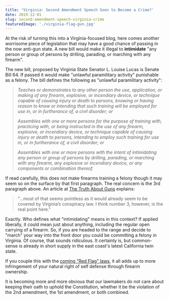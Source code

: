 ```yaml
---
title: 'Virginia: Second Amendment Speech Soon to Become a Crime?'
date: 2019-12-01
slug: second-amendment-speech-virginia-crime
featuredImage: './virginia-flag-gun.jpg'
---
```


At the risk of turning this into a Virginia-focused blog, here comes another worrisome piece of legislation that may have a good chance of passing in the now anti-gun state. A new bill would make it illegal to **intimidate** "any person or group of persons by drilling, parading, or marching with any firearm".

The new bill, proposed by Virginia State Senator L. Louise Lucas is Senate Bill 64. If passed it would make "unlawful paramilitary activity" punishable as a felony. The bill defines the following as "unlawful paramilitary activity":

> _Teaches or demonstrates to any other person the use, application, or making of any firearm,
> explosive, or incendiary device, or technique capable of causing injury or death to persons,
> knowing or having reason to know or intending that such training will be employed for use in, or
> in furtherance of, a civil disorder; or_
>
> _Assembles with one or more persons for the purpose of training with, practicing with, or being
> instructed in the use of any firearm, explosive, or incendiary device, or technique capable of
> causing injury or death to persons, intending to employ such training for use in, or in
> furtherance of, a civil disorder; or_
>
> _Assembles with one or more persons with the intent of intimidating any person or group of persons
> by drilling, parading, or marching with any firearm, any explosive or incendiary device, or any
> components or combination thereof._

If read carefully, this does not make firearms training a felony though it may seem so on the surface by that first paragraph. The real concern is the 3rd paragraph above. An article at [The Truth About Guns](https://www.thetruthaboutguns.com/virginia-moves-to-criminalize-second-amendment-speech/) explains:

> "...most of that seems pointless as it would
> already seem to be covered by Virginia’s conspiracy
> law. I think number 3, however, is the real point here."

Exactly. Who defines what "intimidating" means in this context? If applied liberally, it could mean just about anything, including the regular open carrying of a firearm. So, if you are headed to the range and decide to "march" your way into the front door you could be committing a felony in Virginia. Of course, that sounds ridiculous. It certainly is, but common-sense is already in short supply in the east coast's latest California twin state.

If you couple this with the [coming "Red Flag" laws](/posts/gun-rights-going-away-virginia), it all adds up to more infringement of your natural right of self defense through firearm ownership.

It is becoming more and more obvious that our lawmakers do not care about keeping their oath to uphold the Constitution, whether it be the violation of the 2nd amendment, the 1st amendment, or both combined.
